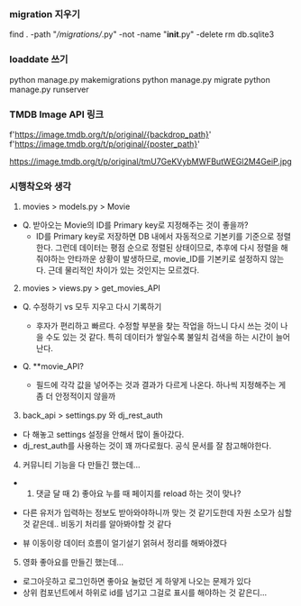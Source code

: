 ### migration 지우기

find . -path "*/migrations/*.py" -not -name "__init__.py" -delete
rm db.sqlite3



### loaddate 쓰기 

python manage.py makemigrations
python manage.py migrate
python manage.py runserver



### TMDB Image API 링크
f'https://image.tmdb.org/t/p/original/{backdrop_path}'
f'https://image.tmdb.org/t/p/original/{poster_path}'

https://image.tmdb.org/t/p/original/tmU7GeKVybMWFButWEGl2M4GeiP.jpg



### 시행착오와 생각

1. movies > models.py > Movie
- Q. 받아오는 Movie의 ID를 Primary key로 지정해주는 것이 좋을까?
  - ID를 Primary key로 저장하면 DB 내에서 자동적으로 기본키를 기준으로 정렬한다. 그런데 데이터는 평점 순으로 정렬된 상태이므로, 추후에 다시 정렬을 해줘야하는 안타까운 상황이 발생하므로, movie_ID를 기본키로 설정하지 않는다. 근데 물리적인 차이가 있는 것인지는 모르겠다.


2. movies > views.py > get_movies_API
- Q. 수정하기 vs 모두 지우고 다시 기록하기
  - 후자가 편리하고 빠르다. 수정할 부분을 찾는 작업을 하느니 다시 쓰는 것이 나을 수도 있는 것 같다. 특히 데이터가 쌓일수록 불일치 검색을 하는 시간이 늘어난다.

- Q. **movie_API?
  - 필드에 각각 값을 넣어주는 것과 결과가 다르게 나온다. 하나씩 지정해주는 게 좀 더 안정적이지 않을까


3. back_api > settings.py 와 dj_rest_auth
- 다 해놓고 settings 설정을 안해서 많이 돌아갔다.
- dj_rest_auth를 사용하는 것이 꽤 까다로웠다. 공식 문서를 잘 참고해야한다.


4. 커뮤니티 기능을 다 만들긴 했는데...
- 1) 댓글 달 때  2) 좋아요 누를 때  페이지를 reload 하는 것이 맞나?
- 다른 유저가 입력하는 정보도 받아와야하니까 맞는 것 같기도한데 자원 소모가 심할 것 같은데.. 비동기 처리를 알아봐야할 것 같다

- 뷰 이동이랑 데이터 흐름이 얼기설기 얽혀서 정리를 해봐야겠다


5. 영화 좋아요를 만들긴 했는데...
- 로그아웃하고 로그인하면 좋아요 눌렀던 게 하얗게 나오는 문제가 있다
- 상위 컴포넌트에서 하위로 id를 넘기고 그걸로 표시를 해야하는 것 같은디...


